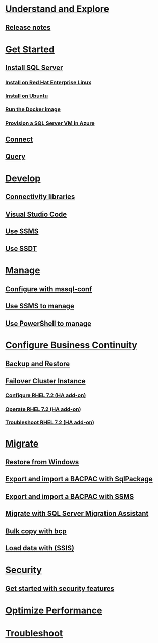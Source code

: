 # [Understand and Explore](sql-server-linux-overview.md)
## [Release notes](sql-server-linux-release-notes.md)
# [Get Started](sql-server-linux-get-started-tutorial.md)
## [Install SQL Server](sql-server-linux-setup.md)
### [Install on Red Hat Enterprise Linux](sql-server-linux-setup-red-hat.md)
### [Install on Ubuntu](sql-server-linux-setup-ubuntu.md)
### [Run the Docker image](sql-server-linux-setup-docker.md)
### [Provision a SQL Server VM in Azure](sql-server-linux-azure-virtual-machine.md)
## [Connect](sql-server-linux-connect-and-query.md)
## [Query](sql-server-linux-connect-and-query-sqlcmd.md)
# [Develop](sql-server-linux-develop-overview.md)
## [Connectivity libraries](sql-server-linux-develop-connectivity-libraries.md)
## [Visual Studio Code](sql-server-linux-develop-use-vscode.md)
## [Use SSMS](sql-server-linux-develop-use-ssms.md)
## [Use SSDT](sql-server-linux-develop-use-ssdt.md)
# [Manage](sql-server-linux-management-overview.md)
## [Configure with mssql-conf](sql-server-linux-configure-mssql-conf.md)
## [Use SSMS to manage](sql-server-linux-manage-ssms.md)
## [Use PowerShell to manage](sql-server-linux-manage-powershell.md)
# [Configure Business Continuity](sql-server-linux-business-continuity-dr.md)
## [Backup and Restore](sql-server-linux-backup-and-restore-database.md)
## [Failover Cluster Instance](sql-server-linux-shared-disk-cluster-configure.md)
### [Configure RHEL 7.2 (HA add-on)](sql-server-linux-shared-disk-cluster-red-hat-7-configure.md)
### [Operate RHEL 7.2 (HA add-on)](sql-server-linux-shared-disk-cluster-red-hat-7-operate.md)
### [Troubleshoot RHEL 7.2 (HA add-on)](sql-server-linux-shared-disk-cluster-red-hat-7-troubleshoot.md)
# [Migrate](sql-server-linux-migrate-overview.md)
## [Restore from Windows](sql-server-linux-migrate-restore-database.md)
## [Export and import a BACPAC with SqlPackage](sql-server-linux-migrate-sqlpackage.md)
## [Export and import a BACPAC with SSMS](sql-server-linux-migrate-ssms.md)
## [Migrate with SQL Server Migration Assistant](sql-server-linux-migrate-ssma.md)
## [Bulk copy with bcp](sql-server-linux-migrate-bcp.md)
## [Load data with (SSIS)](sql-server-linux-migrate-ssis.md)
# [Security](sql-server-linux-security-overview.md)
## [Get started with security features](sql-server-linux-security-get-started.md)
# [Optimize Performance](sql-server-linux-performance-get-started.md)
# [Troubleshoot](sql-server-linux-troubleshooting-guide.md)